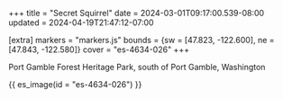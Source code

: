 +++
title = "Secret Squirrel"
date = 2024-03-01T09:17:00.539-08:00
updated = 2024-04-19T21:47:12-07:00

[extra]
markers = "markers.js"
bounds = {sw = [47.823, -122.600], ne = [47.843, -122.580]}
cover = "es-4634-026"
+++

Port Gamble Forest Heritage Park, south of Port Gamble, Washington

<!-- more -->

{{ es_image(id = "es-4634-026") }}
